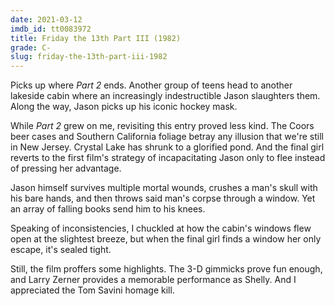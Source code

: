 ```yaml
---
date: 2021-03-12
imdb_id: tt0083972
title: Friday the 13th Part III (1982)
grade: C-
slug: friday-the-13th-part-iii-1982
---
```


Picks up where <span data-imdb-id="tt0082418">_Part 2_</span> ends. Another group of teens head to another lakeside cabin where an increasingly indestructible Jason slaughters them. Along the way, Jason picks up his iconic hockey mask.

<!-- end -->

While _Part 2_ grew on me, revisiting this entry proved less kind. The Coors beer cases and Southern California foliage betray any illusion that we're still in New Jersey. Crystal Lake has shrunk to a glorified pond. And the final girl reverts to <span data-imdb-id="tt0080761">the first film</span>'s strategy of incapacitating Jason only to flee instead of pressing her advantage.

Jason himself survives multiple mortal wounds, crushes a man's skull with his bare hands, and then throws said man's corpse through a window. Yet an array of falling books send him to his knees.

Speaking of inconsistencies, I chuckled at how the cabin's windows flew open at the slightest breeze, but when the final girl finds a window her only escape, it's sealed tight.

Still, the film proffers some highlights. The 3-D gimmicks prove fun enough, and Larry Zerner provides a memorable performance as Shelly. And I appreciated the Tom Savini homage kill.
